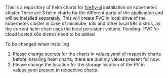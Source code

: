 This is a repository of helm charts for [firefly-iii](https://github.com/firefly-iii/firefly-iii) installation on kubernetes cluster
There are 3 helm charts for the different parts of the application and will be installed separately.
This will create PVC in local drive of the kubernetes cluster in case of minikube, k3s and other local k8s distros, as the current helm chart uses the local persistent volume.
Pending- PVC for cloud hosted k8s distros need to be added

To be changed when installing
1. Please change secrets for the charts in values.yaml of respectiv charts before installing helm charts, there are dummy values present for now.
2. Please change the location for the storage location of the PV in values.yaml present in respective charts.

